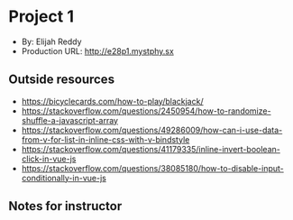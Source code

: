 # Project 1
+ By: Elijah Reddy
+ Production URL: <http://e28p1.mystphy.sx>

## Outside resources
- https://bicyclecards.com/how-to-play/blackjack/
- https://stackoverflow.com/questions/2450954/how-to-randomize-shuffle-a-javascript-array
- https://stackoverflow.com/questions/49286009/how-can-i-use-data-from-v-for-list-in-inline-css-with-v-bindstyle
- https://stackoverflow.com/questions/41179335/inline-invert-boolean-click-in-vue-js
- https://stackoverflow.com/questions/38085180/how-to-disable-input-conditionally-in-vue-js

## Notes for instructor


